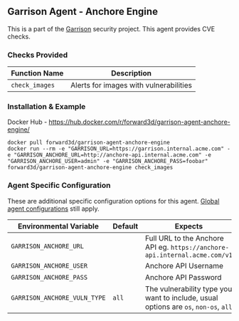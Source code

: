 Garrison Agent - Anchore Engine
--

This is a part of the [Garrison](https://github.com/forward3d/garrison) security project. This agent provides CVE checks.

### Checks Provided

| Function Name | Description  |
| ------------- | ------------- |
| `check_images` | Alerts for images with vulnerabilities |


### Installation & Example

Docker Hub - https://hub.docker.com/r/forward3d/garrison-agent-anchore-engine/

    docker pull forward3d/garrison-agent-anchore-engine
    docker run --rm -e "GARRISON_URL=https://garrison.internal.acme.com" -e "GARRISON_ANCHORE_URL=http://anchore-api.internal.acme.com" -e "GARRISON_ANCHORE_USER=admin" -e "GARRISON_ANCHORE_PASS=foobar" forward3d/garrison-agent-anchore-engine check_images

### Agent Specific Configuration

These are additional specific configuration options for this agent. [Global agent configurations](https://github.com/forward3d/garrison#global-configuration-options) still apply.

| Environmental Variable  | Default | Expects |
| ------------- | ------------- | ------------- |
| `GARRISON_ANCHORE_URL`  | | Full URL to the Anchore API eg. `https://anchore-api.internal.acme.com/v1` |
| `GARRISON_ANCHORE_USER` | | Anchore API Username |
| `GARRISON_ANCHORE_PASS` | | Anchore API Password |
| `GARRISON_ANCHORE_VULN_TYPE` | `all` | The vulnerability type you want to include, usual options are `os`, `non-os`, `all` |
